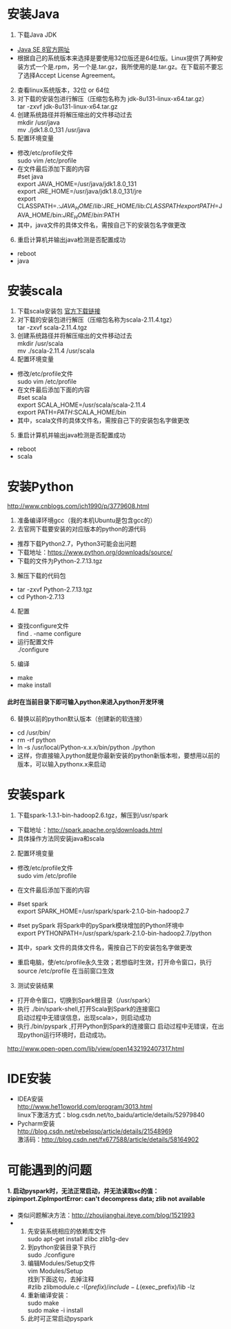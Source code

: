 # 安装Java
1. 下载Java JDK
- [Java SE 8官方网址](http://www.oracle.com/technetwork/java/javase/downloads/jdk8-downloads-2133151.html)
- 根据自己的系统版本来选择是要使用32位版还是64位版。Linux提供了两种安装方式一个是.rpm，另一个是.tar.gz，我所使用的是.tar.gz。在下载前不要忘了选择Accept License Agreement。
2. 查看linux系统版本，32位 or 64位
3. 对下载的安装包进行解压（压缩包名称为 jdk-8u131-linux-x64.tar.gz）  
  tar -zxvf jdk-8u131-linux-x64.tar.gz
4. 创建系统路径并将解压缩出的文件移动过去  
  mkdir /usr/java  
  mv  ./jdk1.8.0_131 /usr/java
5. 配置环境变量
- 修改/etc/profile文件  
  sudo vim /etc/profile
- 在文件最后添加下面的内容  
#set java  
export JAVA_HOME=/usr/java/jdk1.8.0_131  
export JRE_HOME=/usr/java/jdk1.8.0_131/jre  
export CLASSPATH=.:$JAVA_HOME/lib:$JRE_HOME/lib:$CLASSPATH  
export PATH=$JAVA_HOME/bin:$JRE_HOME/bin:$PATH
- 其中，java文件的具体文件名，需按自己下的安装包名字做更改
6. 重启计算机并输出java检测是否配置成功
- reboot
- java

# 安装scala
1. 下载scala安装包 [官方下载链接](http://www.scala-lang.org/download/)
2. 对下载的安装包进行解压（压缩包名称为scala-2.11.4.tgz）  
  tar -zxvf scala-2.11.4.tgz
3. 创建系统路径并将解压缩出的文件移动过去  
  mkdir /usr/scala  
  mv  ./scala-2.11.4 /usr/scala
4. 配置环境变量
- 修改/etc/profile文件  
  sudo vim /etc/profile
- 在文件最后添加下面的内容  
#set scala  
export SCALA_HOME=/usr/scala/scala-2.11.4  
export PATH=$PATH:$SCALA_HOME/bin  
- 其中，scala文件的具体文件名，需按自己下的安装包名字做更改
5. 重启计算机并输出java检测是否配置成功
- reboot
- scala

# 安装Python
http://www.cnblogs.com/ich1990/p/3779608.html
1. 准备编译环境gcc（我的本机Ubuntu是包含gcc的）
2. 去官网下载要安装的对应版本的python的源代码
- 推荐下载Python2.7，Python3可能会出问题
- 下载地址：https://www.python.org/downloads/source/  
- 下载的文件为Python-2.7.13.tgz
3. 解压下载的代码包  
- tar -zxvf Python-2.7.13.tgz  
- cd Python-2.7.13  
4. 配置
- 查找configure文件  
  find . -name configure
- 运行配置文件  
  ./configure
5. 编译
- make
- make install
#### 此时在当前目录下即可输入python来进入python开发环境
6. 替换以前的python默认版本（创建新的软连接）
- cd /usr/bin/
- rm -rf python
- ln -s /usr/local/Python-x.x.x/bin/python ./python
- 这样，你直接输入python就是你最新安装的python新版本啦，要想用以前的版本，可以输入pythonx.x来启动

# 安装spark
1. 下载spark-1.3.1-bin-hadoop2.6.tgz，解压到/usr/spark
- 下载地址：http://spark.apache.org/downloads.html
- 具体操作方法同安装java和scala
2. 配置环境变量
- 修改/etc/profile文件  
  sudo vim /etc/profile
- 在文件最后添加下面的内容
- #set spark  
  export SPARK_HOME=/usr/spark/spark-2.1.0-bin-hadoop2.7

- #set pySpark 将Spark中的pySpark模块增加的Python环境中  
  export PYTHONPATH=/usr/spark/spark-2.1.0-bin-hadoop2.7/python
- 其中，spark 文件的具体文件名，需按自己下的安装包名字做更改
- 重启电脑，使/etc/profile永久生效；若想临时生效，打开命令窗口，执行 source /etc/profile  在当前窗口生效
3. 测试安装结果
- 打开命令窗口，切换到Spark根目录（/usr/spark）
- 执行 ./bin/spark-shell,打开Scala到Spark的连接窗口  
  启动过程中无错误信息，出现scala>，则启动成功
- 执行./bin/pyspark ,打开Python到Spark的连接窗口  启动过程中无错误，在出现python运行环境时，启动成功。

http://www.open-open.com/lib/view/open1432192407317.html

# IDE安装
- IDEA安装  
  http://www.he11oworld.com/program/3013.html  
  linux下激活方式：blog.csdn.net/to_baidu/article/details/52979840
- Pycharm安装  
  http://blog.csdn.net/rebelqsp/article/details/21548969  
  激活码：http://blog.csdn.net/fx677588/article/details/58164902

# 可能遇到的问题
#### 1. 启动pyspark时，无法正常启动，并无法读取sc的值：   zipimport.ZipImportError: can't decompress data; zlib not available
- 类似问题解决方法：http://zhoujianghai.iteye.com/blog/1521993
- 1. 先安装系统相应的依赖库文件  
      sudo apt-get install zlibc zlib1g-dev
    2. 到python安装目录下执行  
      sudo ./configure  
    3. 编辑Modules/Setup文件  
      vim Modules/Setup  
      找到下面这句，去掉注释  
      \#zlib zlibmodule.c -I$(prefix)/include -L$(exec_prefix)/lib -lz
    4. 重新编译安装：  
      sudo make  
      sudo make -i install  
    5. 此时可正常启动pyspark